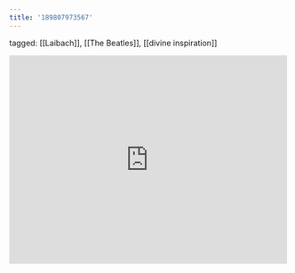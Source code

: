 ```yaml
---
title: '189807973567'
---
```

tagged: [[Laibach]], [[The Beatles]], [[divine inspiration]]
<iframe allow="accelerometer; autoplay; clipboard-write; encrypted-media; gyroscope; picture-in-picture" allowfullscreen="" frameborder="0" height="375" id="youtube_iframe" src="https://www.youtube.com/embed/OTQcJx7xqAc?feature=oembed&amp;enablejsapi=1&amp;origin=https://safe.txmblr.com&amp;wmode=opaque" width="500"></iframe>